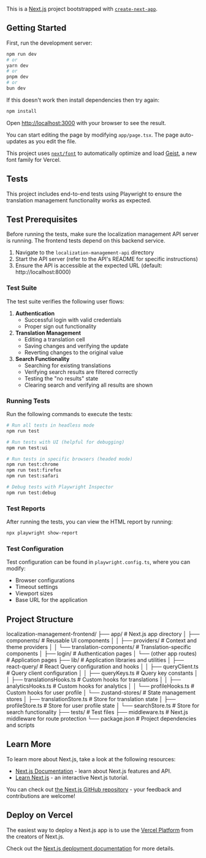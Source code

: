 This is a [Next.js](https://nextjs.org) project bootstrapped with [`create-next-app`](https://nextjs.org/docs/app/api-reference/cli/create-next-app).

## Getting Started

First, run the development server:

```bash
npm run dev
# or
yarn dev
# or
pnpm dev
# or
bun dev
```
If this doesn't work then install dependencies then try again:

```bash
npm install
```

Open [http://localhost:3000](http://localhost:3000) with your browser to see the result.

You can start editing the page by modifying `app/page.tsx`. The page auto-updates as you edit the file.

This project uses [`next/font`](https://nextjs.org/docs/app/building-your-application/optimizing/fonts) to automatically optimize and load [Geist](https://vercel.com/font), a new font family for Vercel.

## Tests

This project includes end-to-end tests using Playwright to ensure the translation management functionality works as expected.

## Test Prerequisites

Before running the tests, make sure the localization management API server is running. The frontend tests depend on this backend service.

1. Navigate to the `localization-management-api` directory
2. Start the API server (refer to the API's README for specific instructions)
3. Ensure the API is accessible at the expected URL (default: http://localhost:8000)

### Test Suite

The test suite verifies the following user flows:
1. **Authentication**
   - Successful login with valid credentials
   - Proper sign out functionality
2. **Translation Management**
   - Editing a translation cell
   - Saving changes and verifying the update
   - Reverting changes to the original value
3. **Search Functionality**
   - Searching for existing translations
   - Verifying search results are filtered correctly
   - Testing the "no results" state
   - Clearing search and verifying all results are shown

### Running Tests

Run the following commands to execute the tests:

```bash
# Run all tests in headless mode
npm run test

# Run tests with UI (helpful for debugging)
npm run test:ui

# Run tests in specific browsers (headed mode)
npm run test:chrome
npm run test:firefox
npm run test:safari

# Debug tests with Playwright Inspector
npm run test:debug
```

### Test Reports

After running the tests, you can view the HTML report by running:

```bash
npx playwright show-report
```

### Test Configuration

Test configuration can be found in `playwright.config.ts`, where you can modify:
- Browser configurations
- Timeout settings
- Viewport sizes
- Base URL for the application

## Project Structure

localization-management-frontend/
├── app/                            # Next.js app directory
│   ├── components/                 # Reusable UI components
│   │   ├── providers/              # Context and theme providers
│   │   └── translation-components/ # Translation-specific components
│   ├── login/                      # Authentication pages
│   └── (other app routes)          # Application pages
├── lib/                            # Application libraries and utilities
│   ├── react-query/                # React Query configuration and hooks
│   │   ├── queryClient.ts          # Query client configuration
│   │   ├── queryKeys.ts            # Query key constants
│   │   ├── translationsHooks.ts    # Custom hooks for translations
│   │   ├── analyticsHooks.ts       # Custom hooks for analytics
│   │   └── profileHooks.ts         # Custom hooks for user profile
│   └── zustand-stores/             # State management stores
│       ├── translationStore.ts     # Store for translation state
│       ├── profileStore.ts         # Store for user profile state
│       └── searchStore.ts          # Store for search functionality
├── tests/                          # Test files
├── middleware.ts                   # Next.js middleware for route protection
└── package.json                    # Project dependencies and scripts

## Learn More

To learn more about Next.js, take a look at the following resources:

- [Next.js Documentation](https://nextjs.org/docs) - learn about Next.js features and API.
- [Learn Next.js](https://nextjs.org/learn) - an interactive Next.js tutorial.

You can check out [the Next.js GitHub repository](https://github.com/vercel/next.js) - your feedback and contributions are welcome!

## Deploy on Vercel

The easiest way to deploy a Next.js app is to use the [Vercel Platform](https://vercel.com/new?utm_medium=default-template&filter=next.js&utm_source=create-next-app&utm_campaign=create-next-app-readme) from the creators of Next.js.

Check out the [Next.js deployment documentation](https://nextjs.org/docs/app/building-your-application/deploying) for more details.
